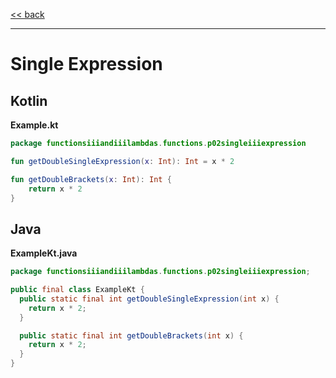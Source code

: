 
[<< back](https://github.com/tomasbjerre/yet-another-kotlin-vs-java-comparison)

-----------------------------

# Single Expression

## Kotlin

**Example.kt**

```kotlin
package functionsiiiandiiilambdas.functions.p02singleiiiexpression

fun getDoubleSingleExpression(x: Int): Int = x * 2

fun getDoubleBrackets(x: Int): Int {
    return x * 2
}
```

## Java

**ExampleKt.java**

```java
package functionsiiiandiiilambdas.functions.p02singleiiiexpression;

public final class ExampleKt {
  public static final int getDoubleSingleExpression(int x) {
    return x * 2;
  }

  public static final int getDoubleBrackets(int x) {
    return x * 2;
  }
}

```
